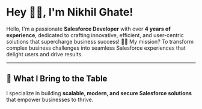 # Hey 👋🏻, I'm Nikhil Ghate!

Hello, I'm a passionate **Salesforce Developer** with over **4 years of experience**, dedicated to crafting innovative, efficient, and user-centric solutions that supercharge business success! 💼✨ My mission? To transform complex business challenges into seamless Salesforce experiences that delight users and drive results. 

---

## 🚀 What I Bring to the Table

I specialize in building **scalable, modern, and secure Salesforce solutions** that empower businesses to thrive.